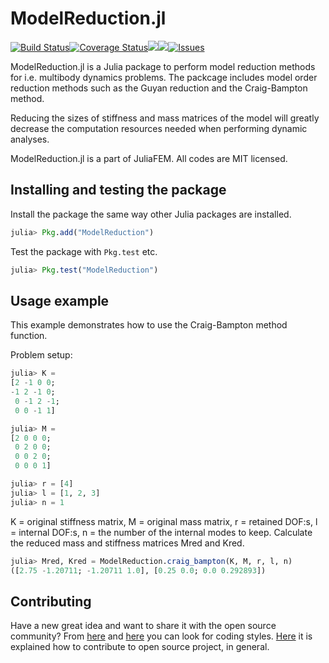 # ModelReduction.jl

[![Build Status](https://travis-ci.org/JuliaFEM/ModelReduction.jl.svg?branch=master)](https://travis-ci.org/JuliaFEM/ModelReduction.jl)[![Coverage Status](https://coveralls.io/repos/github/JuliaFEM/ModelReduction.jl/badge.svg?branch=master)](https://coveralls.io/github/JuliaFEM/ModelReduction.jl?branch=master)[![](https://img.shields.io/badge/docs-stable-blue.svg)](https://juliafem.github.io/ModelReduction.jl/stable)[![](https://img.shields.io/badge/docs-latest-blue.svg)](https://juliafem.github.io/ModelReduction.jl/latest)[![Issues](https://img.shields.io/github/issues/JuliaFEM/ModelReduction.jl.svg)](https://github.com/JuliaFEM/ModelReduction.jl/issues)

ModelReduction.jl is a Julia package to perform model reduction methods for i.e. multibody dynamics problems. The packcage includes model order reduction methods such as the Guyan reduction and the Craig-Bampton method.

Reducing the sizes of stiffness and mass matrices of the model will greatly decrease the computation resources needed when performing dynamic analyses.

ModelReduction.jl is a part of JuliaFEM. All codes are MIT licensed.

## Installing and testing the package

Install the package the same way other Julia packages are installed.

```julia
julia> Pkg.add("ModelReduction")

```

Test the package with ```Pkg.test``` etc.

```julia
julia> Pkg.test("ModelReduction")

```


## Usage example

This example demonstrates how to use the Craig-Bampton method function.

Problem setup:

```julia
julia> K =
[2 -1 0 0;
-1 2 -1 0;
 0 -1 2 -1;
 0 0 -1 1]

julia> M =
[2 0 0 0;
 0 2 0 0;
 0 0 2 0;
 0 0 0 1]

julia> r = [4]
julia> l = [1, 2, 3]
julia> n = 1

```
K = original stiffness matrix, M = original mass matrix, r = retained DOF:s, l = internal DOF:s, n = the number of the internal modes to keep.
Calculate the reduced mass and stiffness matrices Mred and Kred.

```julia
julia> Mred, Kred = ModelReduction.craig_bampton(K, M, r, l, n)
([2.75 -1.20711; -1.20711 1.0], [0.25 0.0; 0.0 0.292893])

```


## Contributing

Have a new great idea and want to share it with the open source community? 
From [here](https://github.com/JuliaLang/julia/blob/master/CONTRIBUTING.md)
and [here](https://juliadocs.github.io/Documenter.jl/stable/man/contributing/)
you can look for coding styles. [Here](https://docs.julialang.org/en/stable/manual/packages/#Making-changes-to-an-existing-package-1) it is explained how to contribute to 
open source project, in general.


